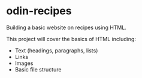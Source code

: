 # odin-recipes
Building a basic website on recipes using HTML.

This project will cover the basics of HTML including:
- Text (headings, paragraphs, lists)
- Links
- Images
- Basic file structure